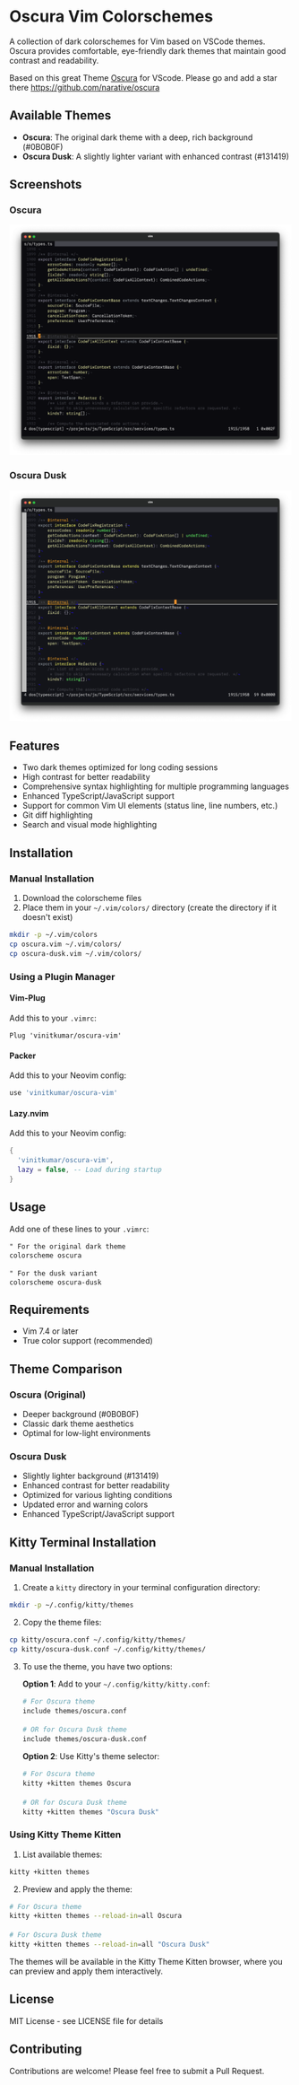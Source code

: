 # Oscura Vim Colorschemes

A collection of dark colorschemes for Vim based on VSCode themes. Oscura provides comfortable, eye-friendly dark themes that maintain good contrast and readability.

Based on this great Theme [Oscura](https://marketplace.visualstudio.com/items?itemName=Fey.oscura) for VScode. Please go and add a star there https://github.com/narative/oscura

## Available Themes

- **Oscura**: The original dark theme with a deep, rich background (#0B0B0F)
- **Oscura Dusk**: A slightly lighter variant with enhanced contrast (#131419)

## Screenshots

### Oscura
![screenshot](./nvim2.png)

### Oscura Dusk
![screenshot](./nvim3.png)


## Features

- Two dark themes optimized for long coding sessions
- High contrast for better readability
- Comprehensive syntax highlighting for multiple programming languages
- Enhanced TypeScript/JavaScript support
- Support for common Vim UI elements (status line, line numbers, etc.)
- Git diff highlighting
- Search and visual mode highlighting

## Installation

### Manual Installation

1. Download the colorscheme files
2. Place them in your `~/.vim/colors/` directory (create the directory if it doesn't exist)

```bash
mkdir -p ~/.vim/colors
cp oscura.vim ~/.vim/colors/
cp oscura-dusk.vim ~/.vim/colors/
```

### Using a Plugin Manager

#### Vim-Plug
Add this to your `.vimrc`:
```vim
Plug 'vinitkumar/oscura-vim'
```

#### Packer
Add this to your Neovim config:
```lua
use 'vinitkumar/oscura-vim'
```

#### Lazy.nvim
Add this to your Neovim config:
```lua
{
  'vinitkumar/oscura-vim',
  lazy = false, -- Load during startup
}
```

## Usage

Add one of these lines to your `.vimrc`:
```vim
" For the original dark theme
colorscheme oscura

" For the dusk variant
colorscheme oscura-dusk
```

## Requirements

- Vim 7.4 or later
- True color support (recommended)

## Theme Comparison

### Oscura (Original)
- Deeper background (#0B0B0F)
- Classic dark theme aesthetics
- Optimal for low-light environments

### Oscura Dusk
- Slightly lighter background (#131419)
- Enhanced contrast for better readability
- Optimized for various lighting conditions
- Updated error and warning colors
- Enhanced TypeScript/JavaScript support

## Kitty Terminal Installation

### Manual Installation
1. Create a `kitty` directory in your terminal configuration directory:
```bash
mkdir -p ~/.config/kitty/themes
```

2. Copy the theme files:
```bash
cp kitty/oscura.conf ~/.config/kitty/themes/
cp kitty/oscura-dusk.conf ~/.config/kitty/themes/
```

3. To use the theme, you have two options:

   **Option 1**: Add to your `~/.config/kitty/kitty.conf`:
   ```bash
   # For Oscura theme
   include themes/oscura.conf

   # OR for Oscura Dusk theme
   include themes/oscura-dusk.conf
   ```

   **Option 2**: Use Kitty's theme selector:
   ```bash
   # For Oscura theme
   kitty +kitten themes Oscura

   # OR for Oscura Dusk theme
   kitty +kitten themes "Oscura Dusk"
   ```

### Using Kitty Theme Kitten

1. List available themes:
```bash
kitty +kitten themes
```

2. Preview and apply the theme:
```bash
# For Oscura theme
kitty +kitten themes --reload-in=all Oscura

# For Oscura Dusk theme
kitty +kitten themes --reload-in=all "Oscura Dusk"
```

The themes will be available in the Kitty Theme Kitten browser, where you can preview and apply them interactively.

## License

MIT License - see LICENSE file for details

## Contributing

Contributions are welcome! Please feel free to submit a Pull Request.
